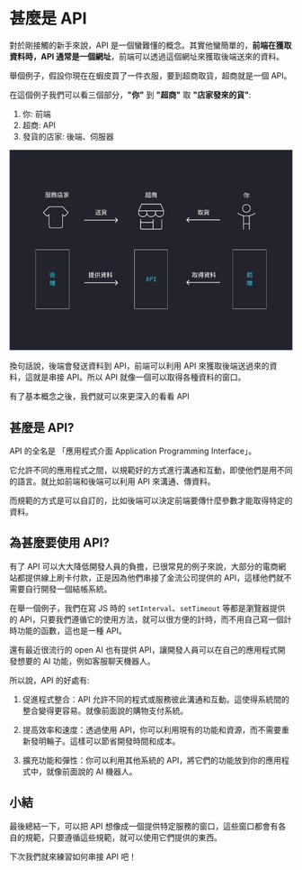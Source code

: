 # 甚麼是 API
對於剛接觸的新手來說，API 是一個蠻難懂的概念。其實他蠻簡單的，**前端在獲取資料時，API 通常是一個網址**，前端可以透過這個網址來獲取後端送來的資料。

舉個例子，假設你現在在蝦皮買了一件衣服，要到超商取貨，超商就是一個 API。

在這個例子我們可以看三個部分，**"你"** 到 **"超商"** 取 **"店家發來的貨"**:
1. 你: 前端
2. 超商: API
3. 發貨的店家: 後端、伺服器

![what is api](api1.jpg)

換句話說，後端會發送資料到 API，前端可以利用 API 來獲取後端送過來的資料，這就是串接 API。所以 API 就像一個可以取得各種資料的窗口。

有了基本概念之後，我們就可以來更深入的看看 API

## 甚麼是 API?
API 的全名是 「應用程式介面 Application Programming Interface」。

它允許不同的應用程式之間，以規範好的方式進行溝通和互動，即使他們是用不同的語言。就比如前端和後端可以利用 API 來溝通、傳資料。

而規範的方式是可以自訂的，比如後端可以決定前端要傳什麼參數才能取得特定的資料。


## 為甚麼要使用 API?
有了 API 可以大大降低開發人員的負擔，已很常見的例子來說，大部分的電商網站都提供線上刷卡付款，正是因為他們串接了金流公司提供的 API，這樣他們就不需要自行開發一個結帳系統。

在舉一個例子，我們在寫 JS 時的 `setInterval`、`setTimeout` 等都是瀏覽器提供的 API，只要我們遵循它的使用方法，就可以很方便的計時，而不用自己寫一個計時功能的函數，這也是一種 API。

還有最近很流行的 open AI 也有提供 API，讓開發人員可以在自己的應用程式開發想要的 AI 功能，例如客服聊天機器人。

所以說，API 的好處有:
1. 促進程式整合：API 允許不同的程式或服務彼此溝通和互動。這使得系統間的整合變得更容易。就像前面說的購物支付系統。

2. 提高效率和速度：透過使用 API，你可以利用現有的功能和資源，而不需要重新發明輪子。這樣可以節省開發時間和成本。

3. 擴充功能和彈性：你可以利用其他系統的 API，將它們的功能放到你的應用程式中，就像前面說的 AI 機器人。

## 小結
最後總結一下，可以把 API 想像成一個提供特定服務的窗口，這些窗口都會有各自的規範，只要遵循這些規範，就可以使用它們提供的東西。

下次我們就來練習如何串接 API 吧！